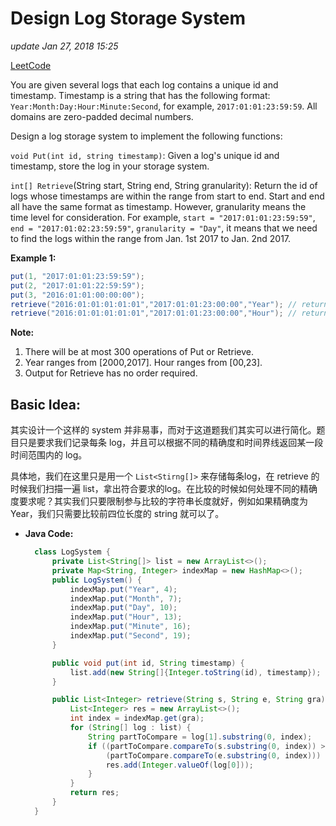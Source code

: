 # Design Log Storage System

_update Jan 27, 2018 15:25_

[LeetCode](https://leetcode.com/problems/design-log-storage-system/description/)

You are given several logs that each log contains a unique id and timestamp. Timestamp is a string that has the following format: `Year:Month:Day:Hour:Minute:Second`, for example, `2017:01:01:23:59:59`. All domains are zero-padded decimal numbers.

Design a log storage system to implement the following functions:

`void Put(int id, string timestamp)`: Given a log's unique id and timestamp, store the log in your storage system.

`int[] Retrieve`\(String start, String end, String granularity\): Return the id of logs whose timestamps are within the range from start to end. Start and end all have the same format as timestamp. However, granularity means the time level for consideration. For example, `start = "2017:01:01:23:59:59"`, `end = "2017:01:02:23:59:59"`, `granularity = "Day"`, it means that we need to find the logs within the range from Jan. 1st 2017 to Jan. 2nd 2017.

**Example 1:**

```java
put(1, "2017:01:01:23:59:59");
put(2, "2017:01:01:22:59:59");
put(3, "2016:01:01:00:00:00");
retrieve("2016:01:01:01:01:01","2017:01:01:23:00:00","Year"); // return [1,2,3], because you need to return all logs within 2016 and 2017.
retrieve("2016:01:01:01:01:01","2017:01:01:23:00:00","Hour"); // return [1,2], because you need to return all logs start from 2016:01:01:01 to 2017:01:01:23, where log 3 is left outside the range.
```

**Note:**

1. There will be at most 300 operations of Put or Retrieve.
2. Year ranges from \[2000,2017\]. Hour ranges from \[00,23\].
3. Output for Retrieve has no order required.

## Basic Idea:

其实设计一个这样的 system 并非易事，而对于这道题我们其实可以进行简化。题目只是要求我们记录每条 log，并且可以根据不同的精确度和时间界线返回某一段时间范围内的 log。

具体地，我们在这里只是用一个 `List<Stirng[]>` 来存储每条log，在 retrieve 的时候我们扫描一遍 list，拿出符合要求的log。在比较的时候如何处理不同的精确度要求呢？其实我们只要限制参与比较的字符串长度就好，例如如果精确度为 Year，我们只需要比较前四位长度的 string 就可以了。

* **Java Code:**

  ```java
    class LogSystem {
        private List<String[]> list = new ArrayList<>();
        private Map<String, Integer> indexMap = new HashMap<>();
        public LogSystem() {
            indexMap.put("Year", 4);
            indexMap.put("Month", 7);
            indexMap.put("Day", 10);
            indexMap.put("Hour", 13);
            indexMap.put("Minute", 16);
            indexMap.put("Second", 19);
        }

        public void put(int id, String timestamp) {
            list.add(new String[]{Integer.toString(id), timestamp});
        }

        public List<Integer> retrieve(String s, String e, String gra) {
            List<Integer> res = new ArrayList<>();
            int index = indexMap.get(gra);
            for (String[] log : list) {
                String partToCompare = log[1].substring(0, index);
                if ((partToCompare.compareTo(s.substring(0, index)) >= 0) && 
                    (partToCompare.compareTo(e.substring(0, index))) <= 0) {
                    res.add(Integer.valueOf(log[0]));
                }
            }
            return res;
        }
    }
  ```

